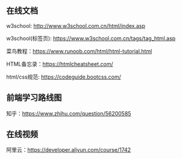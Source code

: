 ## 在线文档
w3school: http://www.w3school.com.cn/html/index.asp

w3school(标签页): https://www.w3school.com.cn/tags/tag_html.asp

菜鸟教程：https://www.runoob.com/html/html-tutorial.html

HTML备忘录：https://htmlcheatsheet.com/

html/css规范: https://codeguide.bootcss.com/

## 前端学习路线图
知乎：https://www.zhihu.com/question/56200585

## 在线视频
阿里云：https://developer.aliyun.com/course/1742